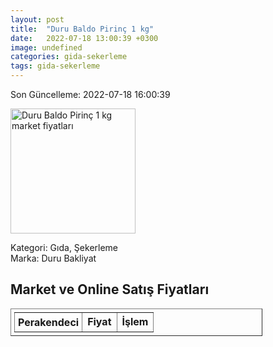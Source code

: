 ```yaml
---
layout: post
title:  "Duru Baldo Pirinç 1 kg"
date:   2022-07-18 13:00:39 +0300
image: undefined
categories: gida-sekerleme
tags: gida-sekerleme
---
```


Son Güncelleme: 2022-07-18 16:00:39

<img src="undefined" width="200" alt="Duru Baldo Pirinç 1 kg market fiyatları" />

Kategori: Gıda, Şekerleme
<br />
Marka: Duru Bakliyat

<h2>Market ve Online Satış Fiyatları</h2>

<table border="1" style="padding: 5px;width:80%;">
  <tr>
    <td style="padding: 5px;"><strong>Perakendeci</strong></td>
    <td><strong>Fiyat</strong></td>
    <td><strong>İşlem</strong></td>
  </tr>
  
</table>
